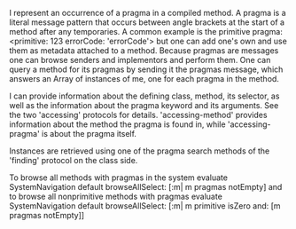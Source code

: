 I represent an occurrence of a pragma in a compiled method.  A pragma is a literal message pattern that occurs between angle brackets at the start of a method after any temporaries.  A common example is the primitive pragma:
	<primitive: 123 errorCode: 'errorCode'>
but one can add one's own and use them as metadata attached to a method.  Because pragmas are messages one can browse senders and implementors and perform them.  One can query a method for its pragmas by sending it the pragmas message, which answers an Array of instances of me, one for each pragma in the method.

I can provide information about the defining class, method, its selector, as well as the information about the pragma keyword and its arguments. See the two 'accessing' protocols for details. 'accessing-method' provides information about the method the pragma is found in, while 'accessing-pragma' is about the pragma itself.

Instances are retrieved using one of the pragma search methods of the 'finding' protocol on the class side.

To browse all methods with pragmas in the system evaluate
	SystemNavigation default browseAllSelect: [:m| m pragmas notEmpty]
and to browse all nonprimitive methods with pragmas evaluate
	SystemNavigation default browseAllSelect: [:m| m primitive isZero and: [m pragmas notEmpty]]